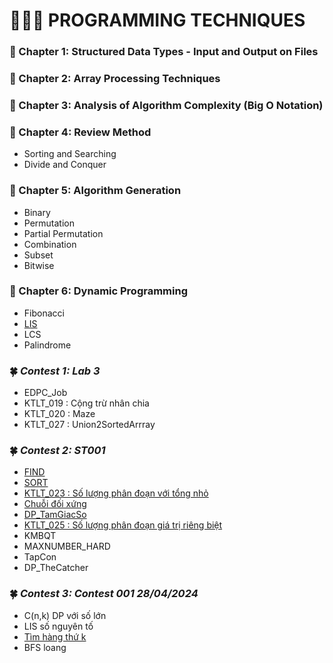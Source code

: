 #         👨🏻‍💻 PROGRAMMING TECHNIQUES
### 📕 Chapter 1: Structured Data Types - Input and Output on Files
### 📕 Chapter 2: Array Processing Techniques
### 📕 Chapter 3: Analysis of Algorithm Complexity (Big O Notation)
### 📕 Chapter 4: Review Method
- Sorting and Searching
- Divide and Conquer
### 📕 Chapter 5: Algorithm Generation
- Binary
- Permutation
- Partial Permutation
- Combination
- Subset
- Bitwise
### 📕 Chapter 6: Dynamic Programming
- Fibonacci
- [LIS](https://github.com/ltaamlee/PROGRAMMING-TECHNIQUES/blob/main/LIS.cpp)
- LCS
- Palindrome
### 🍀 *Contest 1: Lab 3*
- EDPC_Job
- KTLT_019 : Cộng trừ nhân chia
- KTLT_020 : Maze
- KTLT_027 : Union2SortedArrray

### 🍀 *Contest 2: ST001*
- [FIND](https://github.com/ltaamlee/PROGRAMMING-TECHNIQUES/blob/main/Contest%202/FIND.cpp)
- [SORT](https://github.com/ltaamlee/PROGRAMMING-TECHNIQUES/blob/main/Contest%202/SORT.cpp)
- [KTLT_023 : Số lượng phân đoạn với tổng nhỏ](https://github.com/ltaamlee/PROGRAMMING-TECHNIQUES/blob/main/Contest%202/KTLT_023.cpp)
- [Chuỗi đối xứng](https://github.com/ltaamlee/PROGRAMMING-TECHNIQUES/blob/main/Contest%202/DOIXUNG.cpp)
- [DP_TamGiacSo](https://github.com/ltaamlee/PROGRAMMING-TECHNIQUES/blob/main/Contest%202/DP_TamGiacSo.cpp)
- [KTLT_025 : Số lượng phân đoạn giá trị riêng biệt](https://github.com/ltaamlee/PROGRAMMING-TECHNIQUES/blob/main/Contest%202/KTLT_025.cpp)
- KMBQT
- MAXNUMBER_HARD
- TapCon
- DP_TheCatcher

### 🍀 *Contest 3: Contest 001 28/04/2024*
- C(n,k) DP với số lớn
- LIS số nguyên tố
- [Tìm hàng thứ k](https://github.com/ltaamlee/PROGRAMMING-TECHNIQUES/blob/main/Contest%203/Tim%20hang%20thu%20K.cpp)
- BFS loang 
